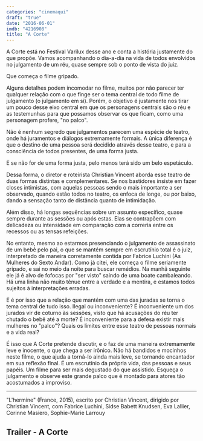 ```yaml
---
categories: "cinemaqui"
draft: "true"
date: "2016-06-01"
imdb: "4216908"
title: "A Corte"
---
```

A Corte está no Festival Varilux desse ano e conta a história justamente do que propõe. Vamos acompanhando o dia-a-dia na vida de todos envolvidos no julgamento de um réu, quase sempre sob o ponto de vista do juiz.

Que começa o filme gripado.

Alguns detalhes podem incomodar no filme, muitos por não parecer ter qualquer relação com o que finge ser o tema central de todo filme de julgamento (o julgamento em si). Porém, o objetivo é justamente nos tirar um pouco desse eixo central em que os personagens centrais são o réu e as testemunhas para que possamos observar os que ficam, como uma personagem profere, "no palco".

Não é nenhum segredo que julgamentos parecem uma espécie de teatro, onde há juramentos e diálogos extremamente formais. A única diferença é que o destino de uma pessoa será decidido através desse teatro, e para a consciência de todos presentes, de uma forma justa.

E se não for de uma forma justa, pelo menos terá sido um belo espetáculo.

Dessa forma, o diretor e roteirista Christian Vincent aborda esse teatro de duas formas distintas e complementares. Se nos bastidores insiste em fazer closes intimistas, com aquelas pessoas sendo o mais importante a ser observado, quando estão todos no teatro, os enfoca de longe, ou por baixo, dando a sensação tanto de distância quanto de intimidação.

Além disso, há longas sequências sobre um assunto específico, quase sempre durante as sessões ou após estas. Elas se contrapõem com delicadeza ou intensidade em comparação com a correria entre os recessos ou as tensas refeições.

No entanto, mesmo ao estarmos presenciando o julgamento de assassinato de um bebê pelo pai, o que se mantém sempre em escrutínio total é o juiz, interpretado de maneira corretamente contida por Fabrice Luchini (As Mulheres do Sexto Andar). Como já citei, ele começa o filme seriamente gripado, e sai no meio da noite para buscar remédios. Na manhã seguinte ele já é alvo de fofocas por "ser visto" saindo de uma boate cambaleando. Há uma linha não muito tênue entre a verdade e a mentira, e estamos todos sujeitos à interpretações erradas.

E é por isso que a relação que mantém com uma das juradas se torna o tema central de tudo isso. Ilegal ou inconveniente? É inconveniente um dos jurados vir de coturno às sessões, visto que há acusações do réu ter chutado o bebê até a morte? É inconveniente para a defesa existir mais mulheres no "palco"? Quais os limites entre esse teatro de pessoas normais e a vida real?

É isso que A Corte pretende discutir, e o faz de uma maneira extremamente leve e inocente, o que chega a ser irônico. Não há bandidos e mocinhos neste filme, o que ajuda a torná-lo ainda mais leve, se tornando encantador em sua reflexão final. É um escrutínio da própria vida, das pessoas e seus papéis. Um filme para ser mais degustado do que assistido. Esqueça o julgamento e observe este grande palco que é montado para atores tão acostumados a improviso.

<hr>"L'hermine" (France, 2015), escrito por Christian Vincent, dirigido por Christian Vincent, com Fabrice Luchini, Sidse Babett Knudsen, Eva Lallier, Corinne Masiero, Sophie-Marie Larrouy

<h2>Trailer - A Corte<h2>
